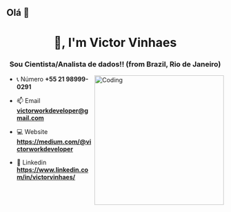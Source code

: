 ## Olá 👋
<h1 align="center">👋, I'm Victor Vinhaes</h1>
<h3 align="center">Sou Cientista/Analista de dados!! (from Brazil, Rio de Janeiro)</h3>
<img align="right" alt="Coding" width="300" src="https://cdn.dribbble.com/users/1162077/screenshots/3848914/programmer.gif">

- 📞 Número **+55 21 98999-0291**

- 📫 Email **victorworkdeveloper@gmail.com**

- 💻 Website **https://medium.com/@victorworkdeveloper**

- 💼 Linkedin **https://www.linkedin.com/in/victorvinhaes/**
